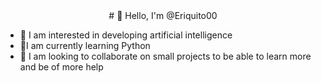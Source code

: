 <center>
# 👋 Hello, I'm @Eriquito00
</center>

- 👀 I am interested in developing artificial intelligence
- 🌱I am currently learning Python
- 💞️ I am looking to collaborate on small projects to be able to learn more and be of more help
